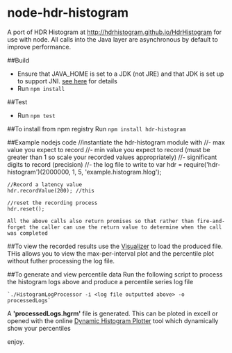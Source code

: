 # node-hdr-histogram
A port of HDR Histogram at http://hdrhistogram.github.io/HdrHistogram for use with node.
All calls into the Java layer are asynchronous by default to improve performance.

##Build
- Ensure that JAVA_HOME is set to a JDK (not JRE) and that JDK is set up to support JNI. [see
here](https://github.com/joeferner/node-java/issues/90#issuecomment-45613235) for details
- Run `npm install`

##Test
- Run `npm test`

##To install from npm registry
Run `npm install hdr-histogram`

##Example nodejs code
    //instantiate the hdr-histogram module with
    //- max value you expect to record
    //- min value you expect to record (must be greater than 1 so scale your recorded values appropriately)
    //- significant digits to record (precision)
    //- the log file to write to
    var hdr = require('hdr-histogram')(2000000, 1, 5, 'example.histogram.hlog');
    
    //Record a latency value
    hdr.recordValue(200); //this
    
    //reset the recording process
    hdr.reset();

    All the above calls also return promises so that rather than fire-and-forget the caller can use the return value to determine when the call was completed
    
    
##To view the recorded results
use the [Visualizer](https://github.com/ennerf/HdrHistogramVisualizer) to load the produced file.
THis allows you to view the max-per-interval plot and the percentile plot without futher processing the log file.

##To generate and view percentile data
Run the following script to process the histogram logs above and produce a percentile series log file
    
    `./HistogramLogProcessor -i <log file outputted above> -o processedLogs`

A **'processedLogs.hgrm'** file is generated. This can be ploted in excell or opened with the online [Dynamic Histogram Plotter](http://hdrhistogram.github.io/HdrHistogram/plotFiles.html) tool which dynamically show your percentiles

enjoy.

